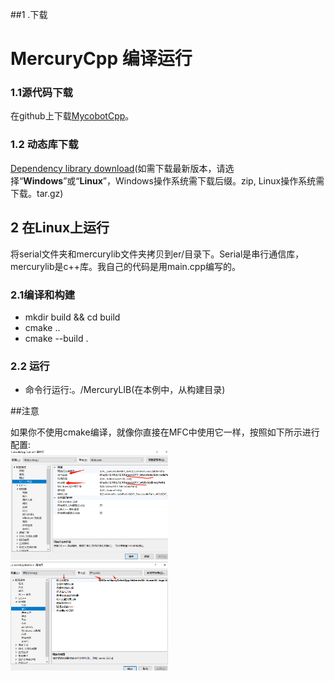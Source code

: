 ##1 .下载
# MercuryCpp 编译运行
### 1.1源代码下载
在github上下载[MycobotCpp](https://github.com/elephantrobotics/myCobotCpp/)。<br>
### 1.2 动态库下载
[Dependency library download](https://github.com/elephantrobotics/myCobotCpp/tags)(如需下载最新版本，请选择“**Windows**”或“**Linux**”，Windows操作系统需下载后缀。zip, Linux操作系统需下载。tar.gz) <br>

## 2 在Linux上运行
将serial文件夹和mercurylib文件夹拷贝到er/目录下。Serial是串行通信库，mercurylib是c++库。我自己的代码是用main.cpp编写的。
### 2.1编译和构建
- mkdir build && cd build<br>
- cmake ..<br>
- cmake --build .<br>
### 2.2 运行

- 命令行运行:。/MercuryLIB(在本例中，从构建目录)

##注意

如果你不使用cmake编译，就像你直接在MFC中使用它一样，按照如下所示进行配置:<br>
<img src="../resources/12-ApplicationBaseCPlus/12.2/12-2-4.3-001.png" alt="12-2-4.3-001" width="50%"><br>
<img src="../resources/12-ApplicationBaseCPlus/12.2/12-2-4.3-002.png" alt="12-2-4.3-002" width="50%"><br>